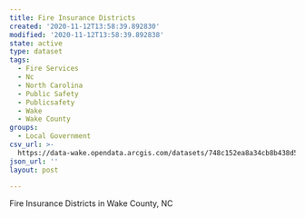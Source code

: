 ```yaml
---
title: Fire Insurance Districts
created: '2020-11-12T13:58:39.892830'
modified: '2020-11-12T13:58:39.892838'
state: active
type: dataset
tags:
  - Fire Services
  - Nc
  - North Carolina
  - Public Safety
  - Publicsafety
  - Wake
  - Wake County
groups:
  - Local Government
csv_url: >-
  https://data-wake.opendata.arcgis.com/datasets/748c152ea8a34cb8b438d505f0819f6d_1.csv?outSR=%7B%22latestWkid%22%3A2264%2C%22wkid%22%3A102719%7D
json_url: ''
layout: post

---
```

Fire Insurance Districts in Wake County, NC
